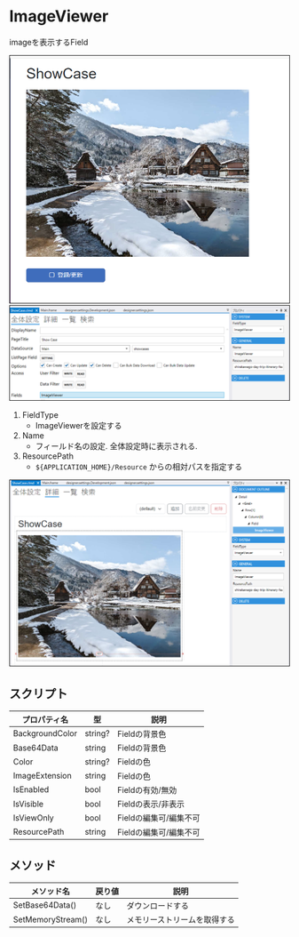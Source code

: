 # ImageViewer

imageを表示するField

<img src="../../images/ImageViewer表示.png" alt="ImageViewer表示" title="ImageViewer表示" style="border: 1px solid;">

<img src="../../images/ImageViewer設定.png" alt="ImageViewer設定" title="ImageViewer設定" style="border: 1px solid;" >

1. FieldType
    - ImageViewerを設定する
2. Name
    - フィールド名の設定. 全体設定時に表示される.
3. ResourcePath
    - `${APPLICATION_HOME}/Resource` からの相対パスを指定する

<img src="../../images/ImageViewer詳細.png" alt="ImageViewer詳細" title="ImageViewer詳細" style="border: 1px solid;">


## スクリプト
| プロパティ名          | 型       | 説明             |
|-----------------|---------|----------------|
| BackgroundColor | string? | Fieldの背景色      | 
| Base64Data      | string  | Fieldの背景色      | 
| Color           | string? | Fieldの色        |
| ImageExtension  | string  | Fieldの色        |
| IsEnabled       | bool    | Fieldの有効/無効    |
| IsVisible       | bool    | Fieldの表示/非表示   |
| IsViewOnly      | bool    | Fieldの編集可/編集不可 |
| ResourcePath    | string  | Fieldの編集可/編集不可 |


## メソッド
| メソッド名             | 戻り値 | 説明             |
|-------------------|-----|----------------|
| SetBase64Data()   | なし  | ダウンロードする       |
| SetMemoryStream() | なし  | メモリーストリームを取得する |
